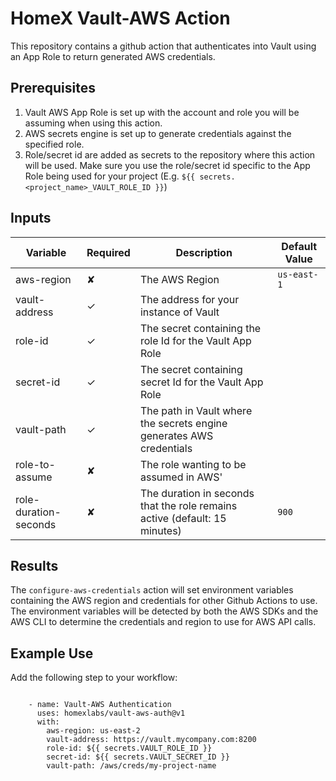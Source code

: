 # HomeX Vault-AWS Action

This repository contains a github action that authenticates into Vault using an App Role to return generated AWS credentials. 

## Prerequisites 

1. Vault AWS App Role is set up with the account and role you will be assuming when using this action.
2. AWS secrets engine is set up to generate credentials against the specified role.
3. Role/secret id are added as secrets to the repository where this action will be used. Make sure you use the role/secret id specific to the App Role being used for your project (E.g. `${{ secrets.<project_name>_VAULT_ROLE_ID }}`)


## Inputs

| Variable | Required | Description | Default Value |
|----------|----------|-------------|---------------|
| aws-region | ✘ | The AWS Region | `us-east-1` |
| vault-address | ✓ | The address for your instance of Vault |  |
| role-id | ✓ | The secret containing the role Id for the Vault App Role |  |
| secret-id | ✓ | The secret containing secret Id for the Vault App Role |  |
| vault-path | ✓ | The path in Vault where the secrets engine generates AWS credentials |  |
| role-to-assume | ✘ | The role wanting to be assumed in AWS' |  |
| role-duration-seconds | ✘ | The duration in seconds that the role remains active (default: 15 minutes) | `900` |

## Results

The `configure-aws-credentials` action will set environment variables containing the AWS region and credentials for other Github Actions to use. The environment variables will be detected by both the AWS SDKs and the AWS CLI to determine the credentials and region to use for AWS API calls.

## Example Use

Add the following step to your workflow:
```

    - name: Vault-AWS Authentication
      uses: homexlabs/vault-aws-auth@v1
      with:
        aws-region: us-east-2
        vault-address: https://vault.mycompany.com:8200
        role-id: ${{ secrets.VAULT_ROLE_ID }}
        secret-id: ${{ secrets.VAULT_SECRET_ID }}
        vault-path: /aws/creds/my-project-name

```